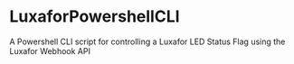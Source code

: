 # LuxaforPowershellCLI
A Powershell CLI script for controlling a Luxafor LED Status Flag using the Luxafor Webhook API
